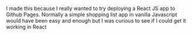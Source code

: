 
I made this because I really wanted to try deploying a React JS app to Github Pages. Normally a simple
shopping list app in vanilla Javascript would have been easy and enough but I was curious to see if
I could get it working in React
